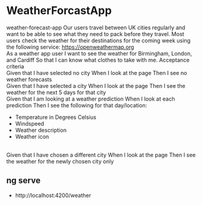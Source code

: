 # WeatherForcastApp

weather-forecast-app
Our users travel between UK cities regularly and want to be able to see what they need to pack before they travel. Most users check the weather for their destinations for the coming week using the following service: https://openweathermap.org
<br>
As a weather app user I want to see the weather for Birmingham, London, and Cardiff So that I can know what clothes to take with me. Acceptance criteria
<br>
Given that I have selected no city When I look at the page Then I see no weather forecasts
<br>
Given that I have selected a city When I look at the page Then I see the weather for the next 5 days for that city
<br>
Given that I am looking at a weather prediction When I look at each prediction Then I see the following for that day/location:
<br>

- Temperature in Degrees Celsius
- Windspeed
- Weather description
- Weather icon

<br/>
Given that I have chosen a different city When I look at the page Then I see the weather for the newly chosen city only

<br/>

## ng serve

- http://localhost:4200/weather
